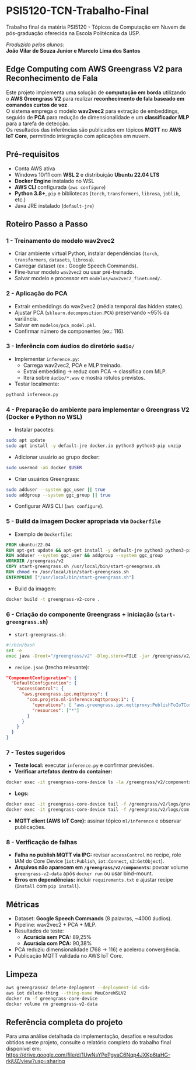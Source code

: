 # PSI5120-TCN-Trabalho-Final
Trabalho final da matéria PSI5120 - Tópicos de Computação em Nuvem de pós-graduação oferecida na Escola Politécnica da USP.

_Produzido pelos alunos:_  
**João Vilar de Souza Junior e Marcelo Lima dos Santos**

## Edge Computing com AWS Greengrass V2 para Reconhecimento de Fala
Este projeto implementa uma solução de **computação em borda** utilizando o **AWS Greengrass V2** para realizar **reconhecimento de fala baseado em comandos curtos de voz**.  
O sistema emprega o modelo **wav2vec2** para extração de embeddings, seguido de **PCA** para redução de dimensionalidade e um **classificador MLP** para a tarefa de detecção.  
Os resultados das inferências são publicados em tópicos **MQTT** no **AWS IoT Core**, permitindo integração com aplicações em nuvem.

## Pré-requisitos
- Conta AWS ativa
- Windows 10/11 com **WSL 2** e distribuição **Ubuntu 22.04 LTS**
- **Docker Engine** instalado no WSL
- **AWS CLI** configurada (`aws configure`)
- **Python 3.8+**, `pip` e bibliotecas (`torch`, `transformers`, `librosa`, `joblib`, etc.)
- Java JRE instalado (`default-jre`)

## Roteiro Passo a Passo

### 1 - Treinamento do modelo wav2vec2
- Criar ambiente virtual Python, instalar dependências (`torch`, `transformers`, `datasets`, `librosa`).
- Carregar dataset (ex.: Google Speech Commands).
- Fine-tunar modelo `wav2vec2` ou usar pré-treinado.
- Salvar modelo e processor em `modelos/wav2vec2_finetuned/`.

### 2 - Aplicação do PCA
- Extrair embeddings do wav2vec2 (média temporal das hidden states).
- Ajustar PCA (`sklearn.decomposition.PCA`) preservando ~95% da variância.
- Salvar em `modelos/pca_model.pkl`.
- Confirmar número de componentes (ex.: 116).

### 3 - Inferência com áudios do diretório `áudio/`
- Implementar `inference.py`:
  - Carrega wav2vec2, PCA e MLP treinado.
  - Extrai embedding → reduz com PCA → classifica com MLP.
  - Itera sobre `áudio/*.wav` e mostra rótulos previstos.
- Testar localmente:
```bash
python3 inference.py
```

### 4 - Preparação do ambiente para implementar o Greengrass V2 (Docker e Python no WSL)
- Instalar pacotes:
```bash
sudo apt update
sudo apt install -y default-jre docker.io python3 python3-pip unzip
```
- Adicionar usuário ao grupo docker:
```bash
sudo usermod -aG docker $USER
```
- Criar usuários Greengrass:
```bash
sudo adduser --system ggc_user || true
sudo addgroup --system ggc_group || true
```
- Configurar AWS CLI (`aws configure`).

### 5 - Build da imagem Docker apropriada via `Dockerfile`
- Exemplo de `Dockerfile`:
```dockerfile
FROM ubuntu:22.04
RUN apt-get update && apt-get install -y default-jre python3 python3-pip docker.io unzip
RUN adduser --system ggc_user && addgroup --system ggc_group
WORKDIR /greengrass/v2
COPY start-greengrass.sh /usr/local/bin/start-greengrass.sh
RUN chmod +x /usr/local/bin/start-greengrass.sh
ENTRYPOINT ["/usr/local/bin/start-greengrass.sh"]
```
- Build da imagem:
```bash
docker build -t greengrass-v2-core .
```

### 6 - Criação do componente Greengrass + iniciação (`start-greengrass.sh`)
- `start-greengrass.sh`:
```bash
#!/bin/bash
set -e
exec java -Droot="/greengrass/v2" -Dlog.store=FILE -jar /greengrass/v2/lib/Greengrass.jar --start
```
- `recipe.json` (trecho relevante):
```json
"ComponentConfiguration": {
  "DefaultConfiguration": {
    "accessControl": {
      "aws.greengrass.ipc.mqttproxy": {
        "com.projeto.ml-inference:mqttproxy:1": {
          "operations": [ "aws.greengrass.ipc.mqttproxy:PublishToIoTCore" ],
          "resources": ["*"]
        }
      }
    }
  }
}
```

### 7 - Testes sugeridos
- **Teste local:** executar `inference.py` e confirmar previsões.
- **Verificar artefatos dentro do container:**
```bash
docker exec -it greengrass-core-device ls -la /greengrass/v2/components
```
- **Logs:**
```bash
docker exec -it greengrass-core-device tail -f /greengrass/v2/logs/greengrass.log
docker exec -it greengrass-core-device tail -f /greengrass/v2/logs/com.projeto.ml-inference.log
```
- **MQTT client (AWS IoT Core):** assinar tópico `ml/inference` e observar publicações.

### 8 - Verificação de falhas
- **Falha no publish MQTT via IPC:** revisar `accessControl` no recipe, role IAM do Core Device (`iot:Publish`, `iot:Connect`, `s3:GetObject`).
- **Arquivos não aparecem em `/greengrass/v2/components`:** povoar volume `greengrass-v2-data` após `docker run` ou usar bind-mount.
- **Erros em dependências:** incluir `requirements.txt` e ajustar recipe (`Install` com `pip install`).

## Métricas
- Dataset: **Google Speech Commands** (8 palavras, ~4000 áudios).  
- Pipeline: wav2vec2 + PCA + MLP.  
- Resultados de teste:  
  - **Acurácia sem PCA:** 89,25%  
  - **Acurácia com PCA:** 90,38%  
- PCA reduziu dimensionalidade (768 → 116) e acelerou convergência.  
- Publicação MQTT validada no AWS IoT Core.

## Limpeza
```bash
aws greengrassv2 delete-deployment --deployment-id <id>
aws iot delete-thing --thing-name MeuCoreWSLV2
docker rm -f greengrass-core-device
docker volume rm greengrass-v2-data
```

## Referência completa do projeto
Para uma análise detalhada da implementação, desafios e resultados obtidos neste projeto, consulte o relatório completo do trabalho final disponível em:
https://drive.google.com/file/d/1UwNsYPePgyaC6Nqp4JXKp6taHG-rkjUZ/view?usp=sharing
